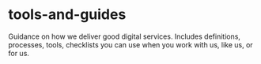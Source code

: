 # tools-and-guides
Guidance on how we deliver good digital services. Includes definitions, processes, tools, checklists you can use when you work with us, like us, or for us.
